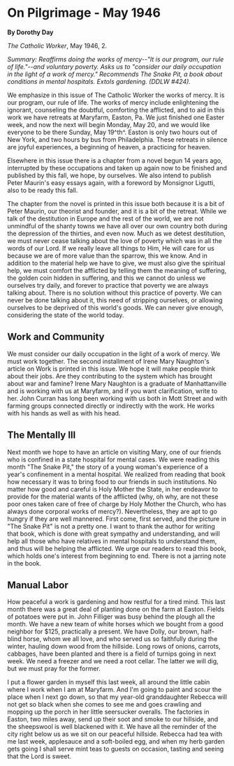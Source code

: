 On Pilgrimage - May 1946
========================

**By Dorothy Day**

*The Catholic Worker*, May 1946, 2.

*Summary: Reaffirms doing the works of mercy--"It is our program, our
rule of life."--and voluntary poverty. Asks us to "consider our daily
occupation in the light of a work of mercy." Recommends *The Snake Pit*,
a book about conditions in mental hospitals. Extols gardening. (DDLW
\#424).*

We emphasize in this issue of The Catholic Worker the works of mercy. It
is our program, our rule of life. The works of mercy include
enlightening the ignorant, counseling the doubtful, comforting the
afflicted, and to aid in this work we have retreats at Maryfarm, Easton,
Pa. We just finished one Easter week, and now the next will begin
Monday, May 20, and we would like everyone to be there Sunday,
May 19^th^. Easton is only two hours out of New York, and two hours by
bus from Philadelphia. These retreats in silence are joyful experiences,
a beginning of heaven, a practicing for heaven.

Elsewhere in this issue there is a chapter from a novel begun 14 years
ago, interrupted by these occupations and taken up again now to be
finished and published by this fall, we hope, by ourselves. We also
intend to publish Peter Maurin's easy essays again, with a foreword by
Monsignor Ligutti, also to be ready this fall.

The chapter from the novel is printed in this issue both because it is a
bit of Peter Maurin, our theorist and founder, and it is a bit of the
retreat. While we talk of the destitution in Europe and the rest of the
world, we are not unmindful of the shanty towns we have all over our own
country both during the depression of the thirties, and even now. Much
as we detest destitution, we must never cease talking about the love of
poverty which was in all the words of our Lord. If we really leave all
things to Him, He will care for us because we are of more value than the
sparrow, this we know. And in addition to the material help we have to
give, we must also give the spiritual help, we must comfort the
afflicted by telling them the meaning of suffering, the golden coin
hidden in suffering, and this we cannot do unless we ourselves try
daily, and forever to practice that poverty we are always talking about.
There is no solution without this practice of poverty. We can never be
done talking about it, this need of stripping ourselves, or allowing
ourselves to be deprived of this world's goods. We can never give
enough, considering the state of the world today.

Work and Community
------------------

We must consider our daily occupation in the light of a work of mercy.
We must work together. The second installment of Irene Mary Naughton's
article on Work is printed in this issue. We hope it will make people
think about their jobs. Are they contributing to the system which has
brought about war and famine? Irene Mary Naughton is a graduate of
Manhattanville and is working with us at Maryfarm, and if you want
clarification, write to her. John Curran has long been working with us
both in Mott Street and with farming groups connected directly or
indirectly with the work. He works with his hands as well as with his
head.

The Mentally Ill
----------------

Next month we hope to have an article on visiting Mary, one of our
friends who is confined in a state hospital for mental cases. We were
reading this month "The Snake Pit," the story of a young woman's
experience of a year's confinement in a mental hospital. We realized
from reading that book how necessary it was to bring food to our friends
in such institutions. No matter how good and careful is Holy Mother the
State, in her endeavor to provide for the material wants of the
afflicted (why, oh why, are not these poor ones taken care of free of
charge by Holy Mother the Church, who has always done corporal works of
mercy?). Nevertheless, they are apt to go hungry if they are well
mannered. First come, first served, and the picture in "The Snake Pit"
is not a pretty one. I want to thank the author for writing that book,
which is done with great sympathy and understanding, and will help all
those who have relatives in mental hospitals to understand them, and
thus will be helping the afflicted. We urge our readers to read this
book, which holds one's interest from beginning to end. There is not a
jarring note in the book.

Manual Labor
------------

How peaceful a work is gardening and how restful for a tired mind. This
last month there was a great deal of planting done on the farm at
Easton. Fields of potatoes were put in. John Filliger was busy behind
the plough all the month. We have a new team of white horses which we
bought from a good neighbor for \$125, practically a present. We have
Dolly, our brown, half-blind horse, whom we all love, and who served us
so faithfully during the winter, hauling down wood from the hillside.
Long rows of onions, carrots, cabbages, have been planted and there is a
field of turnips going in next week. We need a freezer and we need a
root cellar. The latter we will dig, but we must pray for the former.

I put a flower garden in myself this last week, all around the little
cabin where I work when I am at Maryfarm. And I'm going to paint and
scour the place when I next go down, so that my year-old granddaughter
Rebecca will not get so black when she comes to see me and goes crawling
and mopping up the porch in her little seersucker overalls. The
factories in Easton, two miles away, send up their soot and smoke to our
hillside, and the sheepswool is well blackened with it. We have all the
reminder of the city right below us as we sit on our peaceful hillside.
Rebecca had tea with me last week, applesauce and a soft-boiled egg, and
when my herb garden gets going I shall serve mint teas to guests on
occasion, tasting and seeing that the Lord is sweet.
